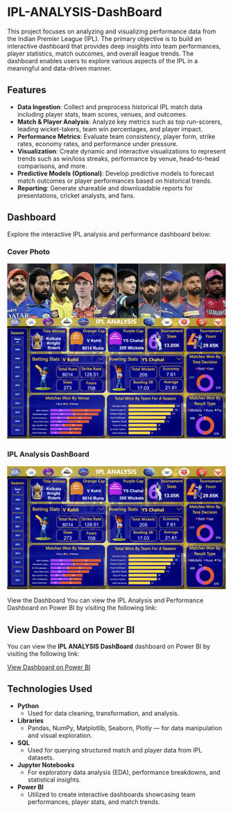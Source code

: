 # IPL-ANALYSIS-DashBoard

This project focuses on analyzing and visualizing performance data from the Indian Premier League (IPL). The primary objective is to build an interactive dashboard that provides deep insights into team performances, player statistics, match outcomes, and overall league trends. The dashboard enables users to explore various aspects of the IPL in a meaningful and data-driven manner.

## Features

- **Data Ingestion**: Collect and preprocess historical IPL match data including player stats, team scores, venues, and outcomes.
- **Match & Player Analysis**: Analyze key metrics such as top run-scorers, leading wicket-takers, team win percentages, and player impact.
- **Performance Metrics**: Evaluate team consistency, player form, strike rates, economy rates, and performance under pressure.
- **Visualization**: Create dynamic and interactive visualizations to represent trends such as win/loss streaks, performance by venue, head-to-head comparisons, and more.
- **Predictive Models (Optional)**: Develop predictive models to forecast match outcomes or player performances based on historical trends.
- **Reporting**: Generate shareable and downloadable reports for presentations, cricket analysts, and fans.

## Dashboard

Explore the interactive IPL analysis and performance dashboard below:

### Cover Photo
![Cover Photo](https://github.com/SakshamJain9999/IPL-ANALYSIS-DashBoard/blob/main/DashBoard/DashBoard%20Page%201.png)

### IPL Analysis DashBoard
![IPL Analysis DashBoard](https://github.com/SakshamJain9999/IPL-ANALYSIS-DashBoard/blob/main/DashBoard/DashBoard%20Page%202.png)

View the Dashboard
You can view the IPL Analysis and Performance Dashboard on Power BI by visiting the following link:

## View Dashboard on Power BI
You can view the **IPL ANALYSIS DashBoard** dashboard on Power BI by visiting the following link:

[View Dashboard on Power BI](https://project.novypro.com/iCTfJh)

## Technologies Used
- **Python**  
  - Used for data cleaning, transformation, and analysis.
- **Libraries**
  - Pandas, NumPy, Matplotlib, Seaborn, Plotly — for data manipulation and visual exploration.
- **SQL**
  - Used for querying structured match and player data from IPL datasets.
- **Jupyter Notebooks**  
  - For exploratory data analysis (EDA), performance breakdowns, and statistical insights.
- **Power BI**
  - Utilized to create interactive dashboards showcasing team performances, player stats, and match trends.


